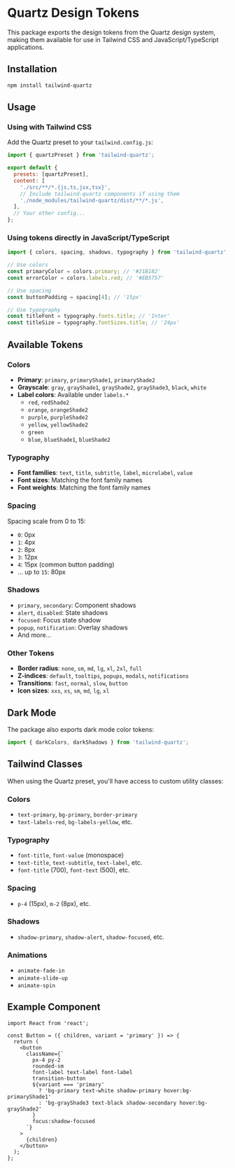 # Quartz Design Tokens

This package exports the design tokens from the Quartz design system, making them available for use in Tailwind CSS and JavaScript/TypeScript applications.

## Installation

```bash
npm install tailwind-quartz
```

## Usage

### Using with Tailwind CSS

Add the Quartz preset to your `tailwind.config.js`:

```js
import { quartzPreset } from 'tailwind-quartz';

export default {
  presets: [quartzPreset],
  content: [
    './src/**/*.{js,ts,jsx,tsx}',
    // Include tailwind-quartz components if using them
    './node_modules/tailwind-quartz/dist/**/*.js',
  ],
  // Your other config...
};
```

### Using tokens directly in JavaScript/TypeScript

```ts
import { colors, spacing, shadows, typography } from 'tailwind-quartz';

// Use colors
const primaryColor = colors.primary; // '#21B182'
const errorColor = colors.labels.red; // '#EB5757'

// Use spacing
const buttonPadding = spacing[4]; // '15px'

// Use typography
const titleFont = typography.fonts.title; // 'Inter'
const titleSize = typography.fontSizes.title; // '24px'
```

## Available Tokens

### Colors

- **Primary**: `primary`, `primaryShade1`, `primaryShade2`
- **Grayscale**: `gray`, `grayShade1`, `grayShade2`, `grayShade3`, `black`, `white`
- **Label colors**: Available under `labels.*`
  - `red`, `redShade2`
  - `orange`, `orangeShade2`
  - `purple`, `purpleShade2`
  - `yellow`, `yellowShade2`
  - `green`
  - `blue`, `blueShade1`, `blueShade2`

### Typography

- **Font families**: `text`, `title`, `subtitle`, `label`, `microlabel`, `value`
- **Font sizes**: Matching the font family names
- **Font weights**: Matching the font family names

### Spacing

Spacing scale from 0 to 15:
- `0`: 0px
- `1`: 4px
- `2`: 8px
- `3`: 12px
- `4`: 15px (common button padding)
- ... up to `15`: 80px

### Shadows

- `primary`, `secondary`: Component shadows
- `alert`, `disabled`: State shadows
- `focused`: Focus state shadow
- `popup`, `notification`: Overlay shadows
- And more...

### Other Tokens

- **Border radius**: `none`, `sm`, `md`, `lg`, `xl`, `2xl`, `full`
- **Z-indices**: `default`, `tooltips`, `popups`, `modals`, `notifications`
- **Transitions**: `fast`, `normal`, `slow`, `button`
- **Icon sizes**: `xxs`, `xs`, `sm`, `md`, `lg`, `xl`

## Dark Mode

The package also exports dark mode color tokens:

```ts
import { darkColors, darkShadows } from 'tailwind-quartz';
```

## Tailwind Classes

When using the Quartz preset, you'll have access to custom utility classes:

### Colors
- `text-primary`, `bg-primary`, `border-primary`
- `text-labels-red`, `bg-labels-yellow`, etc.

### Typography
- `font-title`, `font-value` (monospace)
- `text-title`, `text-subtitle`, `text-label`, etc.
- `font-title` (700), `font-text` (500), etc.

### Spacing
- `p-4` (15px), `m-2` (8px), etc.

### Shadows
- `shadow-primary`, `shadow-alert`, `shadow-focused`, etc.

### Animations
- `animate-fade-in`
- `animate-slide-up`
- `animate-spin`

## Example Component

```tsx
import React from 'react';

const Button = ({ children, variant = 'primary' }) => {
  return (
    <button
      className={`
        px-4 py-2 
        rounded-sm 
        font-label text-label font-label
        transition-button
        ${variant === 'primary' 
          ? 'bg-primary text-white shadow-primary hover:bg-primaryShade1' 
          : 'bg-grayShade3 text-black shadow-secondary hover:bg-grayShade2'
        }
        focus:shadow-focused
      `}
    >
      {children}
    </button>
  );
};
```